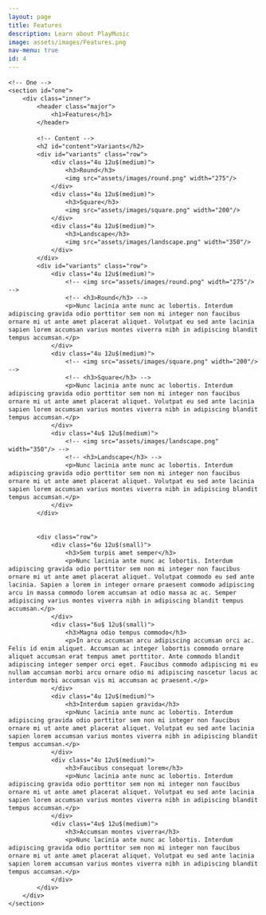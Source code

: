 ```yaml
---
layout: page
title: Features
description: Learn about PlayMusic
image: assets/images/Features.png
nav-menu: true
id: 4
---
```


<!-- Main -->
<div id="main" class="alt">

	<!-- One -->
	<section id="one">
		<div class="inner">
			<header class="major">
				<h1>Features</h1>
			</header>

			<!-- Content -->
			<h2 id="content">Variants</h2>
			<div id="variants" class="row">
				<div class="4u 12u$(medium)">
					<h3>Round</h3>
					<img src="assets/images/round.png" width="275"/>
				</div>
				<div class="4u 12u$(medium)">
					<h3>Square</h3>
					<img src="assets/images/square.png" width="200"/>
				</div>
				<div class="4u 12u$(medium)">
					<h3>Landscape</h3>
					<img src="assets/images/landscape.png" width="350"/>
				</div>
			</div>
			<div id="variants" class="row">
				<div class="4u 12u$(medium)">
					<!-- <img src="assets/images/round.png" width="275"/> -->
					<!-- <h3>Round</h3> -->
					<p>Nunc lacinia ante nunc ac lobortis. Interdum adipiscing gravida odio porttitor sem non mi integer non faucibus ornare mi ut ante amet placerat aliquet. Volutpat eu sed ante lacinia sapien lorem accumsan varius montes viverra nibh in adipiscing blandit tempus accumsan.</p>
				</div>
				<div class="4u 12u$(medium)">
					<!-- <img src="assets/images/square.png" width="200"/> -->
					<!-- <h3>Square</h3> -->
					<p>Nunc lacinia ante nunc ac lobortis. Interdum adipiscing gravida odio porttitor sem non mi integer non faucibus ornare mi ut ante amet placerat aliquet. Volutpat eu sed ante lacinia sapien lorem accumsan varius montes viverra nibh in adipiscing blandit tempus accumsan.</p>
				</div>
				<div class="4u$ 12u$(medium)">
					<!-- <img src="assets/images/landscape.png" width="350"/> -->
					<!-- <h3>Landscape</h3> -->
					<p>Nunc lacinia ante nunc ac lobortis. Interdum adipiscing gravida odio porttitor sem non mi integer non faucibus ornare mi ut ante amet placerat aliquet. Volutpat eu sed ante lacinia sapien lorem accumsan varius montes viverra nibh in adipiscing blandit tempus accumsan.</p>
				</div>
			</div>


			<div class="row">
				<div class="6u 12u$(small)">
					<h3>Sem turpis amet semper</h3>
					<p>Nunc lacinia ante nunc ac lobortis. Interdum adipiscing gravida odio porttitor sem non mi integer non faucibus ornare mi ut ante amet placerat aliquet. Volutpat commodo eu sed ante lacinia. Sapien a lorem in integer ornare praesent commodo adipiscing arcu in massa commodo lorem accumsan at odio massa ac ac. Semper adipiscing varius montes viverra nibh in adipiscing blandit tempus accumsan.</p>
				</div>
				<div class="6u$ 12u$(small)">
					<h3>Magna odio tempus commodo</h3>
					<p>In arcu accumsan arcu adipiscing accumsan orci ac. Felis id enim aliquet. Accumsan ac integer lobortis commodo ornare aliquet accumsan erat tempus amet porttitor. Ante commodo blandit adipiscing integer semper orci eget. Faucibus commodo adipiscing mi eu nullam accumsan morbi arcu ornare odio mi adipiscing nascetur lacus ac interdum morbi accumsan vis mi accumsan ac praesent.</p>
				</div>
				<div class="4u 12u$(medium)">
					<h3>Interdum sapien gravida</h3>
					<p>Nunc lacinia ante nunc ac lobortis. Interdum adipiscing gravida odio porttitor sem non mi integer non faucibus ornare mi ut ante amet placerat aliquet. Volutpat eu sed ante lacinia sapien lorem accumsan varius montes viverra nibh in adipiscing blandit tempus accumsan.</p>
				</div>
				<div class="4u 12u$(medium)">
					<h3>Faucibus consequat lorem</h3>
					<p>Nunc lacinia ante nunc ac lobortis. Interdum adipiscing gravida odio porttitor sem non mi integer non faucibus ornare mi ut ante amet placerat aliquet. Volutpat eu sed ante lacinia sapien lorem accumsan varius montes viverra nibh in adipiscing blandit tempus accumsan.</p>
				</div>
				<div class="4u$ 12u$(medium)">
					<h3>Accumsan montes viverra</h3>
					<p>Nunc lacinia ante nunc ac lobortis. Interdum adipiscing gravida odio porttitor sem non mi integer non faucibus ornare mi ut ante amet placerat aliquet. Volutpat eu sed ante lacinia sapien lorem accumsan varius montes viverra nibh in adipiscing blandit tempus accumsan.</p>
				</div>
			</div>
		</div>
	</section>
</div>
